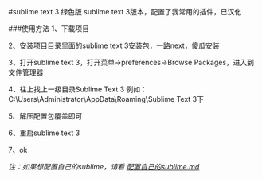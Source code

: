 #sublime text 3 绿色版
sublime text 3版本，配置了我常用的插件，已汉化

###使用方法
1、下载项目

2、安装项目目录里面的sublime text 3安装包，一路next，傻瓜安装

3、打开sublime text 3，打开菜单->preferences->Browse Packages，进入到文件管理器

4、往上找上一级目录Sublime Text 3 例如：C:\Users\Administrator\AppData\Roaming\Sublime Text 3下

5、解压配置包覆盖即可

6、重启sublime text 3

7、ok


*注：如果想配置自己的sublime，请看 <a href="配置自己的sublime.md">配置自己的sublime.md</a>*
